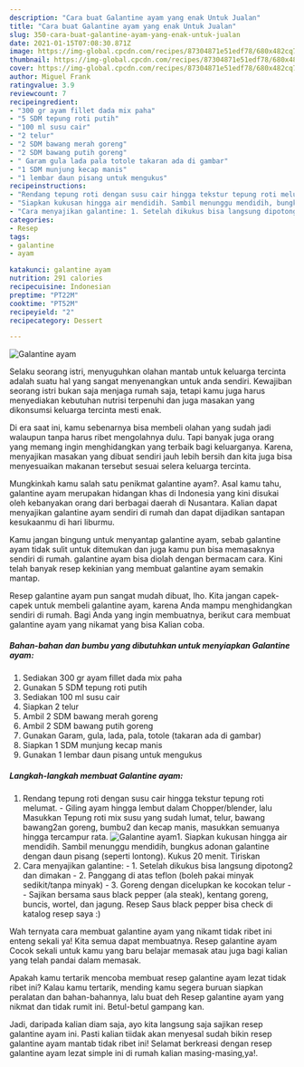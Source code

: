 ```yaml
---
description: "Cara buat Galantine ayam yang enak Untuk Jualan"
title: "Cara buat Galantine ayam yang enak Untuk Jualan"
slug: 350-cara-buat-galantine-ayam-yang-enak-untuk-jualan
date: 2021-01-15T07:08:30.871Z
image: https://img-global.cpcdn.com/recipes/87304871e51edf78/680x482cq70/galantine-ayam-foto-resep-utama.jpg
thumbnail: https://img-global.cpcdn.com/recipes/87304871e51edf78/680x482cq70/galantine-ayam-foto-resep-utama.jpg
cover: https://img-global.cpcdn.com/recipes/87304871e51edf78/680x482cq70/galantine-ayam-foto-resep-utama.jpg
author: Miguel Frank
ratingvalue: 3.9
reviewcount: 7
recipeingredient:
- "300 gr ayam fillet dada mix paha"
- "5 SDM tepung roti putih"
- "100 ml susu cair"
- "2 telur"
- "2 SDM bawang merah goreng"
- "2 SDM bawang putih goreng"
- " Garam gula lada pala totole takaran ada di gambar"
- "1 SDM munjung kecap manis"
- "1 lembar daun pisang untuk mengukus"
recipeinstructions:
- "Rendang tepung roti dengan susu cair hingga tekstur tepung roti melumat. Giling ayam hingga lembut dalam Chopper/blender, lalu Masukkan Tepung roti mix susu yang sudah lumat, telur, bawang bawang2an goreng, bumbu2 dan kecap manis, masukkan semuanya hingga tercampur rata."
- "Siapkan kukusan hingga air mendidih. Sambil menunggu mendidih, bungkus adonan galantine dengan daun pisang (seperti lontong). Kukus 20 menit. Tiriskan"
- "Cara menyajikan galantine: 1. Setelah dikukus bisa langsung dipotong2 dan dimakan 2. Panggang di atas teflon (boleh pakai minyak sedikit/tanpa minyak) 3. Goreng dengan dicelupkan ke kocokan telur  Sajikan bersama saus black pepper (ala steak), kentang goreng, buncis, wortel, dan jagung. Resep Saus black pepper bisa check di katalog resep saya :)"
categories:
- Resep
tags:
- galantine
- ayam

katakunci: galantine ayam 
nutrition: 291 calories
recipecuisine: Indonesian
preptime: "PT22M"
cooktime: "PT52M"
recipeyield: "2"
recipecategory: Dessert

---
```



![Galantine ayam](https://img-global.cpcdn.com/recipes/87304871e51edf78/680x482cq70/galantine-ayam-foto-resep-utama.jpg)

Selaku seorang istri, menyuguhkan olahan mantab untuk keluarga tercinta adalah suatu hal yang sangat menyenangkan untuk anda sendiri. Kewajiban seorang istri bukan saja menjaga rumah saja, tetapi kamu juga harus menyediakan kebutuhan nutrisi terpenuhi dan juga masakan yang dikonsumsi keluarga tercinta mesti enak.

Di era  saat ini, kamu sebenarnya bisa membeli olahan yang sudah jadi walaupun tanpa harus ribet mengolahnya dulu. Tapi banyak juga orang yang memang ingin menghidangkan yang terbaik bagi keluarganya. Karena, menyajikan masakan yang dibuat sendiri jauh lebih bersih dan kita juga bisa menyesuaikan makanan tersebut sesuai selera keluarga tercinta. 



Mungkinkah kamu salah satu penikmat galantine ayam?. Asal kamu tahu, galantine ayam merupakan hidangan khas di Indonesia yang kini disukai oleh kebanyakan orang dari berbagai daerah di Nusantara. Kalian dapat menyajikan galantine ayam sendiri di rumah dan dapat dijadikan santapan kesukaanmu di hari liburmu.

Kamu jangan bingung untuk menyantap galantine ayam, sebab galantine ayam tidak sulit untuk ditemukan dan juga kamu pun bisa memasaknya sendiri di rumah. galantine ayam bisa diolah dengan bermacam cara. Kini telah banyak resep kekinian yang membuat galantine ayam semakin mantap.

Resep galantine ayam pun sangat mudah dibuat, lho. Kita jangan capek-capek untuk membeli galantine ayam, karena Anda mampu menghidangkan sendiri di rumah. Bagi Anda yang ingin membuatnya, berikut cara membuat galantine ayam yang nikamat yang bisa Kalian coba.

<!--inarticleads1-->

##### Bahan-bahan dan bumbu yang dibutuhkan untuk menyiapkan Galantine ayam:

1. Sediakan 300 gr ayam fillet dada mix paha
1. Gunakan 5 SDM tepung roti putih
1. Sediakan 100 ml susu cair
1. Siapkan 2 telur
1. Ambil 2 SDM bawang merah goreng
1. Ambil 2 SDM bawang putih goreng
1. Gunakan  Garam, gula, lada, pala, totole (takaran ada di gambar)
1. Siapkan 1 SDM munjung kecap manis
1. Gunakan 1 lembar daun pisang untuk mengukus




<!--inarticleads2-->

##### Langkah-langkah membuat Galantine ayam:

1. Rendang tepung roti dengan susu cair hingga tekstur tepung roti melumat. - Giling ayam hingga lembut dalam Chopper/blender, lalu Masukkan Tepung roti mix susu yang sudah lumat, telur, bawang bawang2an goreng, bumbu2 dan kecap manis, masukkan semuanya hingga tercampur rata.
<img src="https://img-global.cpcdn.com/steps/143e7570d1ece820/160x128cq70/galantine-ayam-langkah-memasak-1-foto.jpg" alt="Galantine ayam">1. Siapkan kukusan hingga air mendidih. Sambil menunggu mendidih, bungkus adonan galantine dengan daun pisang (seperti lontong). Kukus 20 menit. Tiriskan
1. Cara menyajikan galantine: - 1. Setelah dikukus bisa langsung dipotong2 dan dimakan - 2. Panggang di atas teflon (boleh pakai minyak sedikit/tanpa minyak) - 3. Goreng dengan dicelupkan ke kocokan telur -  - Sajikan bersama saus black pepper (ala steak), kentang goreng, buncis, wortel, dan jagung. Resep Saus black pepper bisa check di katalog resep saya :)




Wah ternyata cara membuat galantine ayam yang nikamt tidak ribet ini enteng sekali ya! Kita semua dapat membuatnya. Resep galantine ayam Cocok sekali untuk kamu yang baru belajar memasak atau juga bagi kalian yang telah pandai dalam memasak.

Apakah kamu tertarik mencoba membuat resep galantine ayam lezat tidak ribet ini? Kalau kamu tertarik, mending kamu segera buruan siapkan peralatan dan bahan-bahannya, lalu buat deh Resep galantine ayam yang nikmat dan tidak rumit ini. Betul-betul gampang kan. 

Jadi, daripada kalian diam saja, ayo kita langsung saja sajikan resep galantine ayam ini. Pasti kalian tiidak akan menyesal sudah bikin resep galantine ayam mantab tidak ribet ini! Selamat berkreasi dengan resep galantine ayam lezat simple ini di rumah kalian masing-masing,ya!.

